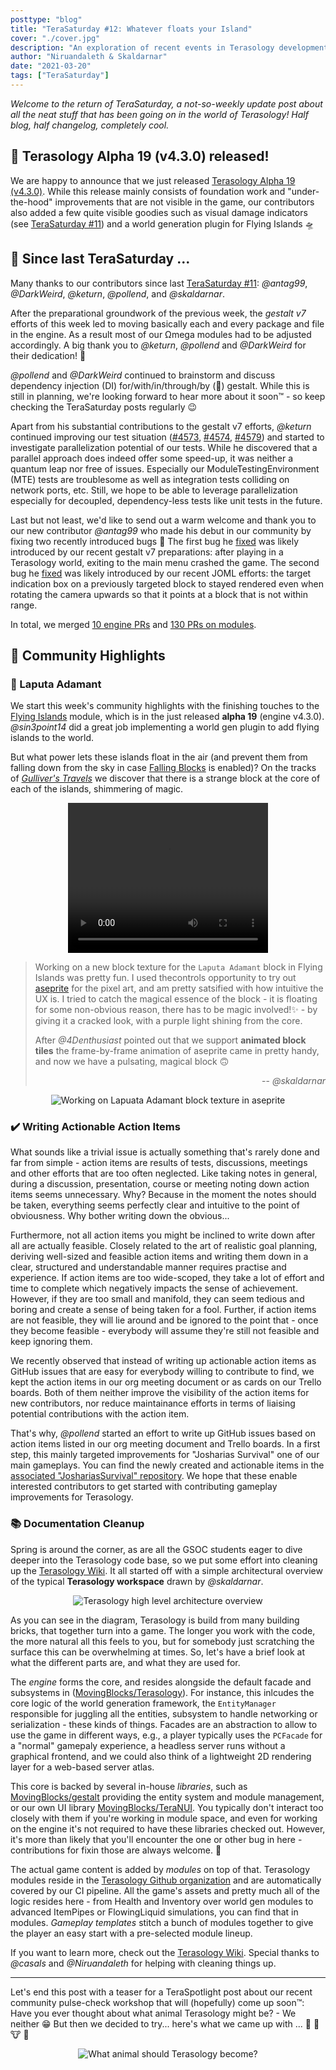 ```yaml
---
posttype: "blog"
title: "TeraSaturday #12: Whatever floats your Island"
cover: "./cover.jpg"
description: "An exploration of recent events in Terasology development."
author: "Niruandaleth & Skaldarnar"
date: "2021-03-20"
tags: ["TeraSaturday"]
---
```


_Welcome to the return of TeraSaturday, a not-so-weekly update post about all the neat stuff that has been going on in
the world of Terasology! Half blog, half changelog, completely cool._

## 📯 Terasology Alpha 19 (v4.3.0) released!

We are happy to announce that we just released [Terasology Alpha 19 (v4.3.0)].
While this release mainly consists of foundation work and "under-the-hood" improvements that are not visible in the game, our contributors also added a few quite visible goodies such as visual damage indicators (see [TeraSaturday #11]) and a world generation plugin for Flying Islands 🛸

## 📰 Since last TeraSaturday ...

Many thanks to our contributors since last [TeraSaturday #11]: _@antag99_, _@DarkWeird_, _@keturn_, _@pollend_, and _@skaldarnar_.

After the preparational groundwork of the previous week, the _gestalt v7_ efforts of this week led to moving basically each and every package and file in the engine.
As a result most of our Ωmega modules had to be adjusted accordingly.
A big thank you to _@keturn_, _@pollend_ and _@DarkWeird_ for their dedication! 🤗

_@pollend_ and _@DarkWeird_ continued to brainstorm and discuss dependency injection (DI) for/with/in/through/by (🤪) gestalt.
While this is still in planning, we're looking forward to hear more about it soon™️ - so keep checking the TeraSaturday posts regularly 😉

Apart from his substantial contributions to the gestalt v7 efforts, _@keturn_ continued improving our test situation ([#4573](https://github.com/MovingBlocks/Terasology/pull/4573), [#4574](https://github.com/MovingBlocks/Terasology/pull/4574), [#4579](https://github.com/MovingBlocks/Terasology/pull/4579)) and started to investigate parallelization potential of our tests.
While he discovered that a parallel approach does indeed offer some speed-up, it was neither a quantum leap nor free of issues. Especially our ModuleTestingEnvironment (MTE) tests are troublesome as well as integration tests colliding on network ports, etc.
Still, we hope to be able to leverage parallelization especially for decoupled, dependency-less tests like unit tests in the future.

Last but not least, we'd like to send out a warm welcome and thank you to our new contributor _@antag99_ who made his debut in our community by fixing two recently introduced bugs 🎉
The first bug he [fixed](https://github.com/MovingBlocks/Terasology/pull/4581) was likely introduced by our recent gestalt v7 preparations: after playing in a Terasology world, exiting to the main menu crashed the game.
The second bug he [fixed](https://github.com/MovingBlocks/Terasology/pull/4585) was likely introduced by our recent JOML efforts: the target indication box on a previously targeted block to stayed rendered even when rotating the camera upwards so that it points at a block that is not within range.

In total, we merged [10 engine PRs](https://github.com/search?q=org%3AMovingBlocks+type%3Apr+merged%3A2021-03-14..2021-03-20) and [130 PRs on modules](https://github.com/search?q=org%3ATerasology+type%3Apr+merged%3A2021-03-14..2021-03-20).

## 🎀️ Community Highlights

### 🔮 Laputa Adamant

We start this week's community highlights with the finishing touches to the [Flying Islands][terasology/flyingislands] module, which is in the just released **alpha 19** (engine v4.3.0).
_@sin3point14_ did a great job implementing a world gen plugin to add flying islands to the world.

But what power lets these islands float in the air (and prevent them from falling down from the sky in case [Falling Blocks][terasology/fallingblocks] is enabled)?
On the tracks of _[Gulliver's Travels](https://en.wikipedia.org/wiki/Laputa)_ we discover that there is a strange block at the core of each of the islands, shimmering of magic.

<p align="center">
<video width= "320" height="240"  autoplay loop>
  <source src="./laputa-adamant.webm" type="video/webm">
</video>
</p>

> Working on a new block texture for the `Laputa Adamant` block in Flying Islands was pretty fun.
> I used thecontrols opportunity to try out [aseprite] for the pixel art, and am pretty satsified with how intuitive the UX is.
> I tried to catch the magical essence of the block - it is floating for some non-obvious reason, there has to be magic involved!✨ - by giving it a cracked look, with a purple light shining from the core.
>
> After _@4Denthusiast_ pointed out that we support **animated block tiles** the frame-by-frame animation of aseprite came in pretty handy, and now we have a pulsating, magical block 🙃
>
> <div align="right">
> -- <i>@skaldarnar</i>
> </div>

  <div align="center" class="mb-4">
      <img src="./laputa-adamant-aseprite.jpg" alt="Working on Lapuata Adamant block texture in aseprite"/>
  </div>

### ✔️ Writing Actionable Action Items

What sounds like a trivial issue is actually something that's rarely done and far from simple - action items are results of tests, discussions, meetings and other efforts that are too often neglected.
Like taking notes in general, during a discussion, presentation, course or meeting noting down action items seems unnecessary.
Why? Because in the moment the notes should be taken, everything seems perfectly clear and intuitive to the point of obviousness.
Why bother writing down the obvious...

Furthermore, not all action items you might be inclined to write down after all are actually feasible.
Closely related to the art of realistic goal planning, deriving well-sized and feasible action items and writing them down in a clear, structured and understandable manner requires practise and experience.
If action items are too wide-scoped, they take a lot of effort and time to complete which negatively impacts the sense of achievement.
However, if they are too small and manifold, they can seem tedious and boring and create a sense of being taken for a fool.
Further, if action items are not feasible, they will lie around and be ignored to the point that - once they become feasible - everybody will assume they're still not feasible and keep ignoring them.

We recently observed that instead of writing up actionable action items as GitHub issues that are easy for everybody willing to contribute to find, we kept the action items in our org meeting document or as cards on our Trello boards.
Both of them neither improve the visibility of the action items for new contributors, nor reduce maintainance efforts in terms of liaising potential contributions with the action item.

That's why, _@pollend_ started an effort to write up GitHub issues based on action items listed in our org meeting document and Trello boards.
In a first step, this mainly targeted improvements for "Josharias Survival" one of our main gameplays.
You can find the newly created and actionable items in the [associated "JoshariasSurvival" repository](https://github.com/Terasology/JoshariasSurvival/issues?q=is%3Aissue+is%3Aopen+sort%3Aupdated-desc).
We hope that these enable interested contributors to get started with contributing gameplay improvements for Terasology.

### 📚 Documentation Cleanup

Spring is around the corner, as are all the GSOC students eager to dive deeper into the Terasology code base, so we put some effort into cleaning up the [Terasology Wiki].
It all started off with a simple architectural overview of the typical **Terasology workspace** drawn by _@skaldarnar_.

<div align="center">
    <img src="./terasology-architecture.svg" alt="Terasology high level architecture overview"/>
</div>

As you can see in the diagram, Terasology is build from many building bricks, that together turn into a game.
The longer you work with the code, the more natural all this feels to you, but for somebody just scratching the surface this can be overwhelming at times.
So, let's have a brief look at what the different parts are, and what they are used for.

The _engine_ forms the core, and resides alongside the default facade and subsystems in ([MovingBlocks/Terasology]).
For instance, this inlcudes the core logic of the world generation framework, the `EntityManager` responsible for juggling all the entities, subsystem to handle networking or serialization - these kinds of things.
Facades are an abstraction to allow to use the game in different ways, e.g., a player typically uses the `PCFacade` for a "normal" gamepaly experience, a headless server runs without a graphical frontend, and we could also think of a lightweight 2D rendering layer for a web-based server atlas.

This core is backed by several in-house _libraries_, such as [MovingBlocks/gestalt] providing the entity system and module management, or our own UI library [MovingBlocks/TeraNUI].
You typically don't interact too closely with them if you're working in module space, and even for working on the engine it's not required to have these libraries checked out.
However, it's more than likely that you'll encounter the one or other bug in here - contributions for fixin those are always welcome. 💚

The actual game content is added by _modules_ on top of that.
Terasology modules reside in the [Terasology Github organization] and are automatically covered by our CI pipeline.
All the game's assets and pretty much all of the logic resides here - from Health and Inventory over world gen modules to advanced ItemPipes or FlowingLiquid simulations, you can find that in modules.
_Gameplay templates_ stitch a bunch of modules together to give the player an easy start with a pre-selected module lineup.

If you want to learn more, check out the [Terasology Wiki].
Special thanks to _@casals_ and _@Niruandaleth_ for helping with cleaning things up.

---

Let's end this post with a teaser for a TeraSpotlight post about our recent community pulse-check workshop that will (hopefully) come up soon™️: Have you ever thought about what animal Terasology might be? - We neither 😁 But then we decided to try... here's what we came up with ... 🥚 🐑 🐮 🐽

<p align="center">
<img src="./terasology-animal.jpg" alt="What animal should Terasology become?"/>
</p>

<!-- References -->

[terasology alpha 19 (v4.3.0)]: https://github.com/MovingBlocks/Terasology/releases/tag/v4.3.0
[aseprite]: https://www.aseprite.org/
[terasology/flyingislands]: https://github.com/Terasology/FlyingIslands
[terasology/fallingblocks]: https://github.com/Terasology/FallingBlocks
[terasology wiki]: https://github.com/MovingBlocks/Terasology/wiki
[movingblocks/terasology]: https://github.com/MovingBlocks/Terasology
[movingblocks/gestalt]: https://github.com/MovingBlocks/gestalt
[movingblocks/teranui]: https://github.com/MovingBlocks/TeraNUI
[terasology github organization]: https://github.com/Terasology
[terasaturday #11]: https://terasology.org/ModuleSite/blog/2021-03-13-terasaturday-11-gsoc-2021-is-coming
